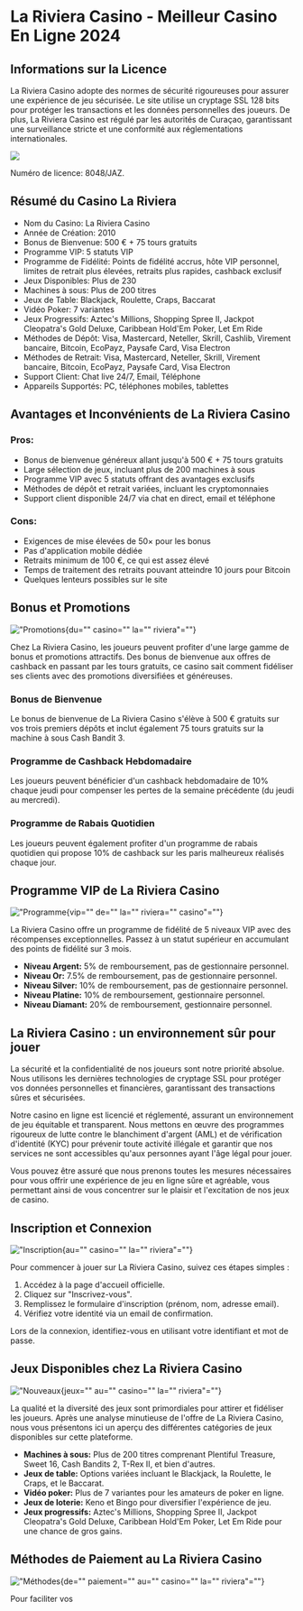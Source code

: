 # La Riviera Casino - Meilleur Casino En Ligne 2024

## Informations sur la Licence

La Riviera Casino adopte des normes de sécurité rigoureuses pour assurer
une expérience de jeu sécurisée. Le site utilise un cryptage SSL 128
bits pour protéger les transactions et les données personnelles des
joueurs. De plus, La Riviera Casino est régulé par les autorités de
Curaçao, garantissant une surveillance stricte et une conformité aux
réglementations internationales.

[![](https://i.imgur.com/JJwkDm3.png)](https://traff.sbs/frcas)

Numéro de licence: 8048/JAZ.

## Résumé du Casino La Riviera

-   Nom du Casino: La Riviera Casino
-   Année de Création: 2010
-   Bonus de Bienvenue: 500 € + 75 tours gratuits
-   Programme VIP: 5 statuts VIP
-   Programme de Fidélité: Points de fidélité accrus, hôte VIP
    personnel, limites de retrait plus élevées, retraits plus rapides,
    cashback exclusif
-   Jeux Disponibles: Plus de 230
-   Machines à sous: Plus de 200 titres
-   Jeux de Table: Blackjack, Roulette, Craps, Baccarat
-   Vidéo Poker: 7 variantes
-   Jeux Progressifs: Aztec's Millions, Shopping Spree II, Jackpot
    Cleopatra's Gold Deluxe, Caribbean Hold'Em Poker, Let Em Ride
-   Méthodes de Dépôt: Visa, Mastercard, Neteller, Skrill, Cashlib,
    Virement bancaire, Bitcoin, EcoPayz, Paysafe Card, Visa Electron
-   Méthodes de Retrait: Visa, Mastercard, Neteller, Skrill, Virement
    bancaire, Bitcoin, EcoPayz, Paysafe Card, Visa Electron
-   Support Client: Chat live 24/7, Email, Téléphone
-   Appareils Supportés: PC, téléphones mobiles, tablettes

## Avantages et Inconvénients de La Riviera Casino

### Pros:

-   Bonus de bienvenue généreux allant jusqu'à 500 € + 75 tours gratuits
-   Large sélection de jeux, incluant plus de 200 machines à sous
-   Programme VIP avec 5 statuts offrant des avantages exclusifs
-   Méthodes de dépôt et retrait variées, incluant les cryptomonnaies
-   Support client disponible 24/7 via chat en direct, email et
    téléphone

### Cons:

-   Exigences de mise élevées de 50× pour les bonus
-   Pas d'application mobile dédiée
-   Retraits minimum de 100 €, ce qui est assez élevé
-   Temps de traitement des retraits pouvant atteindre 10 jours pour
    Bitcoin
-   Quelques lenteurs possibles sur le site

## Bonus et Promotions

!["Promotions](\%22promotions.webp\%22){du="" casino="" la=""
riviera"=""}

Chez La Riviera Casino, les joueurs peuvent profiter d'une large gamme
de bonus et promotions attractifs. Des bonus de bienvenue aux offres de
cashback en passant par les tours gratuits, ce casino sait comment
fidéliser ses clients avec des promotions diversifiées et généreuses.

### Bonus de Bienvenue

Le bonus de bienvenue de La Riviera Casino s'élève à 500 € gratuits sur
vos trois premiers dépôts et inclut également 75 tours gratuits sur la
machine à sous Cash Bandit 3.

### Programme de Cashback Hebdomadaire

Les joueurs peuvent bénéficier d'un cashback hebdomadaire de 10% chaque
jeudi pour compenser les pertes de la semaine précédente (du jeudi au
mercredi).

### Programme de Rabais Quotidien

Les joueurs peuvent également profiter d'un programme de rabais
quotidien qui propose 10% de cashback sur les paris malheureux réalisés
chaque jour.

## Programme VIP de La Riviera Casino

!["Programme](\%22vip.webp\%22){vip="" de="" la="" riviera=""
casino"=""}

La Riviera Casino offre un programme de fidélité de 5 niveaux VIP avec
des récompenses exceptionnelles. Passez à un statut supérieur en
accumulant des points de fidélité sur 3 mois.

-   **Niveau Argent:** 5% de remboursement, pas de gestionnaire
    personnel.
-   **Niveau Or:** 7.5% de remboursement, pas de gestionnaire personnel.
-   **Niveau Silver:** 10% de remboursement, pas de gestionnaire
    personnel.
-   **Niveau Platine:** 10% de remboursement, gestionnaire personnel.
-   **Niveau Diamant:** 20% de remboursement, gestionnaire personnel.

## La Riviera Casino : un environnement sûr pour jouer

La sécurité et la confidentialité de nos joueurs sont notre priorité
absolue. Nous utilisons les dernières technologies de cryptage SSL pour
protéger vos données personnelles et financières, garantissant des
transactions sûres et sécurisées.

Notre casino en ligne est licencié et réglementé, assurant un
environnement de jeu équitable et transparent. Nous mettons en œuvre des
programmes rigoureux de lutte contre le blanchiment d'argent (AML) et de
vérification d'identité (KYC) pour prévenir toute activité illégale et
garantir que nos services ne sont accessibles qu'aux personnes ayant
l'âge légal pour jouer.

Vous pouvez être assuré que nous prenons toutes les mesures nécessaires
pour vous offrir une expérience de jeu en ligne sûre et agréable, vous
permettant ainsi de vous concentrer sur le plaisir et l'excitation de
nos jeux de casino.

## Inscription et Connexion

!["Inscription](\%22sinscrire.webp\%22){au="" casino="" la=""
riviera"=""}

Pour commencer à jouer sur La Riviera Casino, suivez ces étapes simples
:

1.  Accédez à la page d'accueil officielle.
2.  Cliquez sur "Inscrivez-vous".
3.  Remplissez le formulaire d'inscription (prénom, nom, adresse email).
4.  Vérifiez votre identité via un email de confirmation.

Lors de la connexion, identifiez-vous en utilisant votre identifiant et
mot de passe.

## Jeux Disponibles chez La Riviera Casino

!["Nouveaux](\%22nouveaux-jeux.webp\%22){jeux="" au="" casino=""
la="" riviera"=""}

La qualité et la diversité des jeux sont primordiales pour attirer et
fidéliser les joueurs. Après une analyse minutieuse de l'offre de La
Riviera Casino, nous vous présentons ici un aperçu des différentes
catégories de jeux disponibles sur cette plateforme.

-   **Machines à sous:** Plus de 200 titres comprenant Plentiful
    Treasure, Sweet 16, Cash Bandits 2, T-Rex II, et bien d'autres.
-   **Jeux de table:** Options variées incluant le Blackjack, la
    Roulette, le Craps, et le Baccarat.
-   **Vidéo poker:** Plus de 7 variantes pour les amateurs de poker en
    ligne.
-   **Jeux de loterie:** Keno et Bingo pour diversifier l'expérience de
    jeu.
-   **Jeux progressifs:** Aztec's Millions, Shopping Spree II, Jackpot
    Cleopatra's Gold Deluxe, Caribbean Hold'Em Poker, Let Em Ride pour
    une chance de gros gains.

## Méthodes de Paiement au La Riviera Casino

!["Méthodes](\%22paiements.webp\%22){de="" paiement="" au=""
casino="" la="" riviera"=""}

Pour faciliter vos

